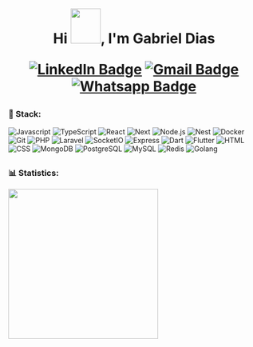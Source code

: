 <h1 align="center"><span>Hi <img src="https://user-images.githubusercontent.com/5713670/87202985-820dcb80-c2b6-11ea-9f56-7ec461c497c3.gif" width="60px" height="70px"/>, I'm Gabriel Dias</span>

[![LinkedIn Badge](https://img.shields.io/badge/LinkedIn-%230077B5.svg?&style=flatsquare&logo=linkedin&logoColor=white=white&link=https://www.linkedin.com/in/gabrieldiaspereira)](https://www.linkedin.com/in/gabrieldiaspereira)
[![Gmail Badge](https://img.shields.io/badge/-gabrieldiaspmg@gmail.com-c14438?style=flatsquare&logo=Gmail&logoColor=white&link=mailto:gabrieldiaspmg@gmail.com)](mailto:gabrieldiaspmg@gmail.com)
[![Whatsapp Badge](https://img.shields.io/badge/-Whatsapp-4CA143?style=flatsquare&labelColor=4CA143&logo=whatsapp&logoColor=white&link=https://api.whatsapp.com/send?phone=5531997469133)](https://api.whatsapp.com/send?phone=5531997469133)</h1>

### 🚀 Stack:

![Javascript](https://img.shields.io/badge/JavaScript-black?style=for-the-badge&logo=javascript&logoColor=F7DF1E)
![TypeScript](https://img.shields.io/badge/TypeScript-black?style=for-the-badge&logo=typescript&logoColor=007ACC)
![React](https://img.shields.io/badge/ReactJS-black?style=for-the-badge&logo=react&logoColor=61DBFB)
![Next](https://img.shields.io/badge/Next-black?style=for-the-badge&logo=next.js)
![Node.js](https://img.shields.io/badge/Node.js-black?style=for-the-badge&logo=nodedotjs&logoColor=339933)
![Nest](https://img.shields.io/badge/Nest-black?style=for-the-badge&logo=nestjs&logoColor=EA2845)
![Docker](https://img.shields.io/badge/Docker-black?style=for-the-badge&logo=docker&logoColor=2496ED)
![Git](https://img.shields.io/badge/git-black.svg?style=for-the-badge&logo=git&logoColor=F05033)
![PHP](https://img.shields.io/badge/PHP-black?style=for-the-badge&logo=php&logoColor=5E7DB0)
![Laravel](https://img.shields.io/badge/Laravel-black?style=for-the-badge&logo=LARAVEL)
![SocketIO](https://img.shields.io/badge/socket.io-black?style=for-the-badge&logo=socket.io)
![Express](https://img.shields.io/badge/express-black?style=for-the-badge&logo=express&logoColor=FF)
![Dart](https://img.shields.io/badge/DART-black?style=for-the-badge&logo=DART&logoColor=blue)
![Flutter](https://img.shields.io/badge/flutter-black?style=for-the-badge&logo=flutter&logoColor=blue)
![HTML](https://img.shields.io/badge/html-black.svg?style=for-the-badge&logo=html5&logoColor=E34F26)
![CSS](https://img.shields.io/badge/css-black.svg?style=for-the-badge&logo=css3&logoColor=1572B6)
![MongoDB](https://img.shields.io/badge/mongoDB-black?style=for-the-badge&logo=mongodb)
![PostgreSQL](https://img.shields.io/badge/postgreSQL-black?style=for-the-badge&logo=postgresql)
![MySQL](https://img.shields.io/badge/mysql-black?style=for-the-badge&logo=mysql)
![Redis](https://img.shields.io/badge/redis-black?style=for-the-badge&logo=redis)
![Golang](https://img.shields.io/badge/go-black?style=for-the-badge&logo=go)


##
### 📊 Statistics:
  
<div>
  <a href="https://github.com/gabrieldiaspereira">
  <img height="300em" src="https://github-readme-stats.vercel.app/api/wakatime?username=gabrieldiaspereira&bg_color=2D3748&title_color=ffffff&icon_color=2F855A&text_color=ffffff&langs_count=22&layout=compact&cache_seconds=1800&custom_title=Where%20I%27ve%20been%20working%20lately:"/>
</div>
    
<!-- <p align="left">
  <img src="https://komarev.com/ghpvc/?username=gabrieldiaspereira&label=Profile%20views&color=0e75b6&style=flat" alt="gabrieldiaspereira" />
</p> --> 
